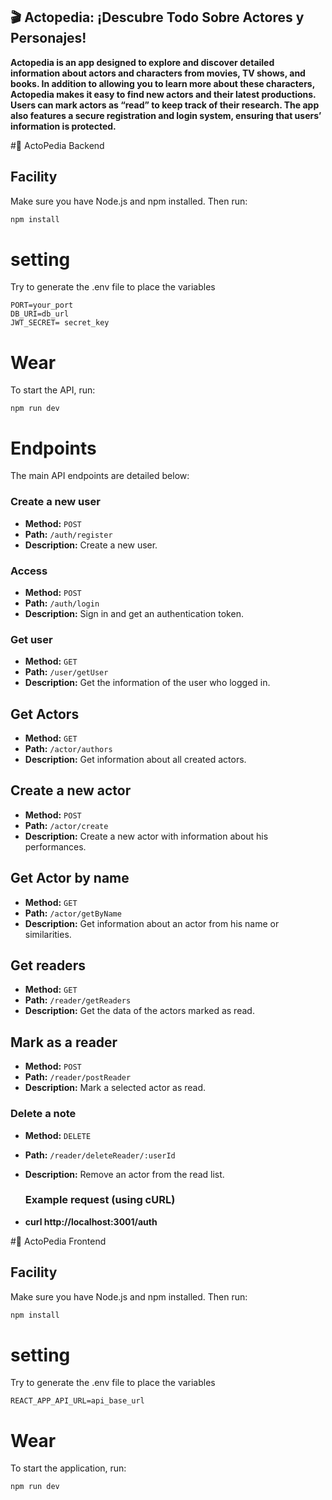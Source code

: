 ## 🎬 Actopedia: ¡Descubre Todo Sobre Actores y Personajes!

__Actopedia is an app designed to explore and discover detailed information about actors and characters from movies, TV shows, and books. In addition to allowing you to learn more about these characters, Actopedia makes it easy to find new actors and their latest productions. Users can mark actors as “read” to keep track of their research. The app also features a secure registration and login system, ensuring that users’ information is protected.__

#🚀 ActoPedia Backend

## Facility
Make sure you have Node.js and npm installed. Then run:

```bash
npm install
```

# setting
Try to generate the .env file to place the variables

```
PORT=your_port
DB_URI=db_url
JWT_SECRET= secret_key
```

# Wear

To start the API, run:
```
npm run dev
```
# Endpoints
The main API endpoints are detailed below:

### Create a new user
- **Method:** `POST`
- **Path:** `/auth/register`
- **Description:** Create a new user.

### Access
- **Method:** `POST`
- **Path:** `/auth/login`
- **Description:** Sign in and get an authentication token.

### Get user
- **Method:** `GET`
- **Path:** `/user/getUser`
- **Description:** Get the information of the user who logged in.

## Get Actors
- **Method:** `GET`
- **Path:** `/actor/authors`
- **Description:** Get information about all created actors.

## Create a new actor
- **Method:** `POST`
- **Path:** `/actor/create`
- **Description:** Create a new actor with information about his performances.

## Get Actor by name
- **Method:** `GET`
- **Path:** `/actor/getByName`
- **Description:** Get information about an actor from his name or similarities.

## Get readers
- **Method:** `GET`
- **Path:** `/reader/getReaders`
- **Description:** Get the data of the actors marked as read.

## Mark as a reader
- **Method:** `POST`
- **Path:** `/reader/postReader`
- **Description:** Mark a selected actor as read.

### Delete a note

- **Method:** `DELETE`
- **Path:** `/reader/deleteReader/:userId`
- **Description:** Remove an actor from the read list.

  ### Example request (using cURL)
- **curl http://localhost:3001/auth**


#🎨 ActoPedia Frontend
  
## Facility
Make sure you have Node.js and npm installed. Then run:

```bash
npm install
```

# setting
Try to generate the .env file to place the variables

```
REACT_APP_API_URL=api_base_url
```

# Wear
To start the application, run:
```
npm run dev
```



